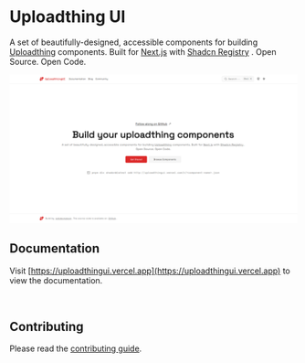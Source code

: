 # Uploadthing UI

A set of beautifully-designed, accessible components for building [Uploadthing](https://uploadthing.com) components. Built for [Next.js](https://https://nextjs.org) with [Shadcn Registry](https://ui.shadcn.com/docs/registry) . Open Source. Open Code.

<img src="./public/hero-page.png" alt="hero-page"/>

<br/>

## Documentation

Visit [https://uploadthingui.vercel.app](https://uploadthingui.vercel.app) to view the documentation.

<br/>

## Contributing

Please read the [contributing guide](./CONTRIBUTING.md).

